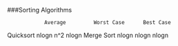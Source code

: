 ###Sorting Algorithms

				Average			Worst Case		Best Case
Quicksort		nlogn			n^2				nlogn
Merge Sort 		nlogn			nlogn			nlogn
